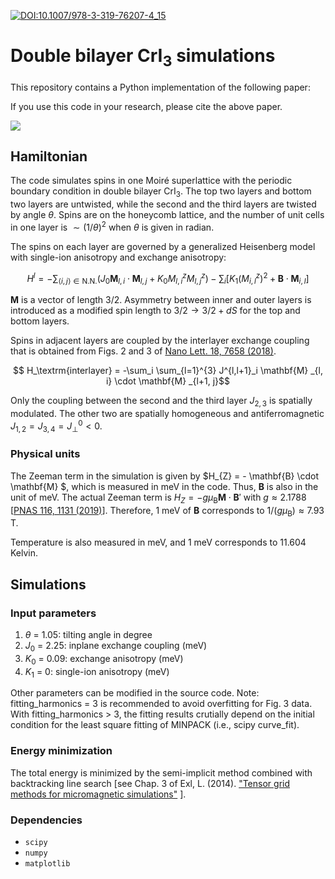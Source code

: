 [![DOI:10.1007/978-3-319-76207-4_15](https://zenodo.org/badge/DOI/10.1007/978-3-319-76207-4_15.svg)](https://doi.org/10.1007/978-3-319-76207-4_15)

# Double bilayer CrI<sub>3</sub> simulations

This repository contains a Python implementation of the following paper:

If you use this code in your research, please cite the above paper.

![](/figures/design.png)


## Hamiltonian

The code simulates spins in one Moiré superlattice with the periodic boundary condition in double bilayer CrI<sub>3</sub>. The top two layers and bottom two layers are untwisted, while the second and the third layers are twisted by angle $\theta$. Spins are on the honeycomb lattice, and the number of unit cells in one layer is $\sim (1/\theta)^2$ when $\theta$ is given in radian.

The spins on each layer are governed by a generalized Heisenberg model with single-ion anisotropy and exchange anisotropy:

$$ H^l = - \sum_{\langle i,j \rangle \in \textrm{N.N.}}  \left( J_0 \mathbf{M}_ {l,i} \cdot \mathbf{M}_ {l,j}  + K_0 M_{l, i}^z M_{l,j}^z \right) - \sum_{i}\left[ K_1 (M_{i,l}^z )^2 +  \mathbf{B} \cdot \mathbf{M} _{i,l} \right]$$ 

$\mathbf{M}$ is a vector of length $3/2$. Asymmetry between inner and outer layers is introduced as a modified spin length to $3/2 \rightarrow 3/2 + dS$ for the top and bottom layers.

Spins in adjacent layers are coupled by the interlayer exchange coupling that is obtained from Figs. 2 and 3 of [Nano Lett. 18, 7658 (2018)](https://pubs.acs.org/doi/10.1021/acs.nanolett.8b03321).

$$ H_\textrm{interlayer} = -\sum_i \sum_{l=1}^{3} J^{l,l+1}_i \mathbf{M} _{l, i} \cdot \mathbf{M} _{l+1, j}$$

Only the coupling between the second and the third layer $J_{2,3}$ is spatially modulated. The other two are spatially homogeneous and antiferromagnetic 
$J_{1,2} = J_{3,4} = J^0_{\perp} < 0$. 

### Physical units

The Zeeman term in the simulation is given by $H_{Z} = - \mathbf{B} \cdot \mathbf{M} $, which is measured in meV in the code. Thus, $\mathbf{B}$ is also in the unit of meV. The actual Zeeman term is $H_{Z} = - g \mu _\textrm{B} \mathbf{M} \cdot \mathbf{B}'$ with $g \approx 2.1788$ [[PNAS 116, 1131 (2019)](https://pnas.org/doi/full/10.1073/pnas.1902100116)]. Therefore, 1 meV of $\mathbf{B}$ corresponds to $1/(g \mu _\textrm{B}) \approx 7.93$ T.

Temperature is also measured in meV, and 1 meV corresponds to 11.604 Kelvin.


## Simulations

### Input parameters
1. $\theta$ = 1.05: tilting angle in degree
2. $J_0$ = 2.25: inplane exchange coupling (meV)
3. $K_0$ = 0.09: exchange anisotropy (meV)
4. $K_1$ = 0: single-ion anisotropy (meV)

Other parameters can be modified in the source code. Note: fitting_harmonics = 3 is recommended to avoid overfitting for Fig. 3 data. With fitting_harmonics > 3, the fitting results crutially depend on the initial condition for the least square fitting of MINPACK (i.e., scipy curve_fit). 

### Energy minimization

The total energy is minimized by the semi-implicit method combined with backtracking line search [see Chap. 3 of Exl, L. (2014). ["Tensor grid methods for micromagnetic simulations"](https://doi.org/10.34726/hss.2014.21425) ]. 

### Dependencies

- `scipy`
- `numpy`
- `matplotlib`

